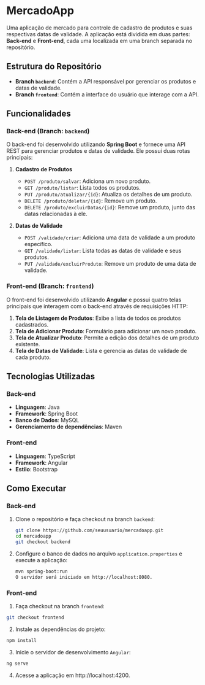 # MercadoApp

Uma aplicação de mercado para controle de cadastro de produtos e suas respectivas datas de validade. A aplicação está dividida em duas partes: **Back-end** e **Front-end**, cada uma localizada em uma branch separada no repositório.

## Estrutura do Repositório

- **Branch `backend`**: Contém a API responsável por gerenciar os produtos e datas de validade.
- **Branch `frontend`**: Contém a interface do usuário que interage com a API.

## Funcionalidades

### Back-end (Branch: `backend`)
O back-end foi desenvolvido utilizando **Spring Boot** e fornece uma API REST para gerenciar produtos e datas de validade. Ele possui duas rotas principais:

1. **Cadastro de Produtos**
   - `POST /produto/salvar`: Adiciona um novo produto.
   - `GET /produto/listar`: Lista todos os produtos.
   - `PUT /produto/atualizar/{id}`: Atualiza os detalhes de um produto.
   - `DELETE /produto/deletar/{id}`: Remove um produto.
   - `DELETE /produto/excluirDatas/{id}`: Remove um produto, junto das datas relacionadas à ele.

2. **Datas de Validade**
   - `POST /validade/criar`: Adiciona uma data de validade a um produto específico.
   - `GET /validade/listar`: Lista todas as datas de validade e seus produtos.
   - `PUT /validade/excluirProduto`: Remove um produto de uma data de validade.

### Front-end (Branch: `frontend`)
O front-end foi desenvolvido utilizando **Angular** e possui quatro telas principais que interagem com o back-end através de requisições HTTP:

1. **Tela de Listagem de Produtos**: Exibe a lista de todos os produtos cadastrados.
2. **Tela de Adicionar Produto**: Formulário para adicionar um novo produto.
3. **Tela de Atualizar Produto**: Permite a edição dos detalhes de um produto existente.
4. **Tela de Datas de Validade**: Lista e gerencia as datas de validade de cada produto.

## Tecnologias Utilizadas

### Back-end
- **Linguagem**: Java
- **Framework**: Spring Boot
- **Banco de Dados**: MySQL
- **Gerenciamento de dependências**: Maven

### Front-end
- **Linguagem**: TypeScript
- **Framework**: Angular
- **Estilo**: Bootstrap

## Como Executar

### Back-end

1. Clone o repositório e faça checkout na branch `backend`:

   ```bash
   git clone https://github.com/seuusuario/mercadoapp.git
   cd mercadoapp
   git checkout backend
   ```
2. Configure o banco de dados no arquivo `application.properties` e execute a aplicação:
 
    ```bash
   mvn spring-boot:run
   O servidor será iniciado em http://localhost:8080.
   ```

### Front-end
1. Faça checkout na branch `frontend`:

```bash
git checkout frontend
```
2. Instale as dependências do projeto:

```bash
npm install
```
3. Inicie o servidor de desenvolvimento `Angular`:
```bash
ng serve
```
4. Acesse a aplicação em http://localhost:4200.